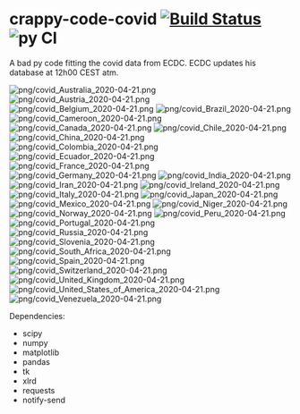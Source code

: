 # crappy-code-covid [![Build Status](https://cloud.drone.io/api/badges/a-lemonnier/crappy-code-covid/status.svg)](https://cloud.drone.io/a-lemonnier/crappy-code-covid) ![py CI](https://github.com/a-lemonnier/crappy-code-covid/workflows/py%20CI/badge.svg)
 
A bad py code fitting the covid data from ECDC. ECDC updates his database at 12h00 CEST atm.
 
![png/covid_Australia_2020-04-21.png](png/covid_Australia_2020-04-21.png)
![png/covid_Austria_2020-04-21.png](png/covid_Austria_2020-04-21.png)
![png/covid_Belgium_2020-04-21.png](png/covid_Belgium_2020-04-21.png)
![png/covid_Brazil_2020-04-21.png](png/covid_Brazil_2020-04-21.png)
![png/covid_Cameroon_2020-04-21.png](png/covid_Cameroon_2020-04-21.png)
![png/covid_Canada_2020-04-21.png](png/covid_Canada_2020-04-21.png)
![png/covid_Chile_2020-04-21.png](png/covid_Chile_2020-04-21.png)
![png/covid_China_2020-04-21.png](png/covid_China_2020-04-21.png)
![png/covid_Colombia_2020-04-21.png](png/covid_Colombia_2020-04-21.png)
![png/covid_Ecuador_2020-04-21.png](png/covid_Ecuador_2020-04-21.png)
![png/covid_France_2020-04-21.png](png/covid_France_2020-04-21.png)
![png/covid_Germany_2020-04-21.png](png/covid_Germany_2020-04-21.png)
![png/covid_India_2020-04-21.png](png/covid_India_2020-04-21.png)
![png/covid_Iran_2020-04-21.png](png/covid_Iran_2020-04-21.png)
![png/covid_Ireland_2020-04-21.png](png/covid_Ireland_2020-04-21.png)
![png/covid_Italy_2020-04-21.png](png/covid_Italy_2020-04-21.png)
![png/covid_Japan_2020-04-21.png](png/covid_Japan_2020-04-21.png)
![png/covid_Mexico_2020-04-21.png](png/covid_Mexico_2020-04-21.png)
![png/covid_Niger_2020-04-21.png](png/covid_Niger_2020-04-21.png)
![png/covid_Norway_2020-04-21.png](png/covid_Norway_2020-04-21.png)
![png/covid_Peru_2020-04-21.png](png/covid_Peru_2020-04-21.png)
![png/covid_Portugal_2020-04-21.png](png/covid_Portugal_2020-04-21.png)
![png/covid_Russia_2020-04-21.png](png/covid_Russia_2020-04-21.png)
![png/covid_Slovenia_2020-04-21.png](png/covid_Slovenia_2020-04-21.png)
![png/covid_South_Africa_2020-04-21.png](png/covid_South_Africa_2020-04-21.png)
![png/covid_Spain_2020-04-21.png](png/covid_Spain_2020-04-21.png)
![png/covid_Switzerland_2020-04-21.png](png/covid_Switzerland_2020-04-21.png)
![png/covid_United_Kingdom_2020-04-21.png](png/covid_United_Kingdom_2020-04-21.png)
![png/covid_United_States_of_America_2020-04-21.png](png/covid_United_States_of_America_2020-04-21.png)
![png/covid_Venezuela_2020-04-21.png](png/covid_Venezuela_2020-04-21.png)
 
Dependencies:
- scipy
- numpy
- matplotlib
- pandas
- tk
- xlrd
- requests
- notify-send
